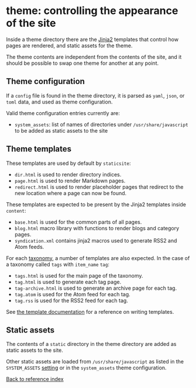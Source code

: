 # theme: controlling the appearance of the site

Inside a theme directory there are the [Jinja2](http://jinja.pocoo.org/)
templates that control how pages are rendered, and static assets for the theme.

The theme contents are independent from the contents of the site, and it should
be possible to swap one theme for another at any point.


## Theme configuration

If a `config` file is found in the theme directory, it is parsed as `yaml`,
`json`, or `toml` data, and used as theme configuration.

Valid theme configuration entries currently are:

* `system_assets`: list of names of directories under `/usr/share/javascript`
  to be added as static assets to the site


## Theme templates

These templates are used by default by `staticsite`:

* `dir.html` is used to render directory indices.
* `page.html` is used to render Markdown pages.
* `redirect.html` is used to render placeholder pages that redirect to the new
  location where a page can now be found.

These templates are expected to be present by the Jinja2 templates
inside `content`:

* `base.html` is used for the common parts of all pages.
* `blog.html` macro library with functions to render blogs and category pages.
* `syndication.xml` contains jinja2 macros used to generate RSS2 and Atom
  feeds.

For each [taxonomy](taxonomies.md), a number of templates are also expected. In
the case of a taxonomy called `tags` with `item_name` `tag`:

* `tags.html` is used for the main page of the taxonomy.
* `tag.html` is used to generate each tag page.
* `tag-archive.html` is used to generate an archive page for each tag.
* `tag.atom` is used for the Atom feed for each tag.
* `tag.rss` is used for the RSS2 feed for each tag.

See [the template documentation](templates.md) for a reference on writing
templates.

## Static assets

The contents of a `static` directory in the theme directory are added as static
assets to the site.

Other static assets are loaded from `/usr/share/javascript` as listed in the
`SYSTEM_ASSETS` [setting](settings.md) or in the `system_assets` theme
configuration.

[Back to reference index](reference.md)
